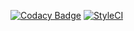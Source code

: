 [![Codacy Badge](https://api.codacy.com/project/badge/Grade/9e2e838e3f864e209f2b0c380fbfb02f)](https://www.codacy.com/app/flori.buechner90/Timeline?utm_source=github.com&utm_medium=referral&utm_content=Affenpilot/Timeline&utm_campaign=badger)
[![StyleCI](https://styleci.io/repos/103454695/shield?branch=develop)](https://styleci.io/repos/103454695)